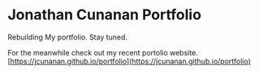 # Jonathan Cunanan Portfolio

Rebuilding My portfolio. Stay tuned.

For the meanwhile check out my recent portolio website. [https://jcunanan.github.io/portfolio](https://jcunanan.github.io/portfolio)
